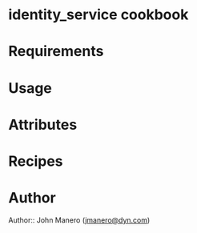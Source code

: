 # identity_service cookbook

# Requirements

# Usage

# Attributes

# Recipes

# Author

Author:: John Manero (<jmanero@dyn.com>)
